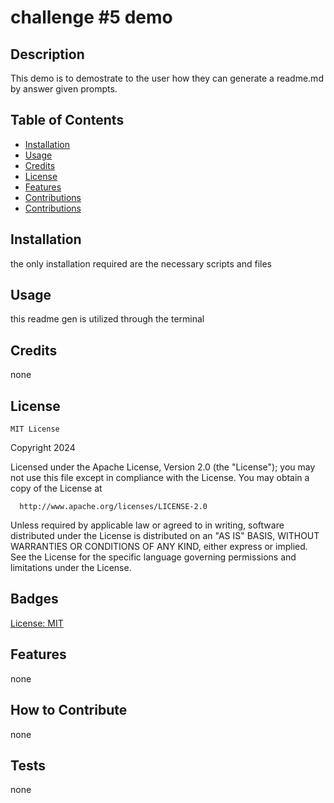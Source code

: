 # challenge #5 demo

## Description

This demo is to demostrate to the user how they can generate a readme.md  by answer  given prompts.

## Table of Contents

- [Installation](#installation)
- [Usage](#usage)
- [Credits](#credits)
- [License](#license)
- [Features](#features)
- [Contributions](#contribute)
- [Contributions](#tests)

## Installation

the only installation required are the necessary scripts and files 

## Usage

this readme gen is utilized through the terminal

## Credits 

none

## License
    
    MIT License
Copyright 2024
  
  Licensed under the Apache License, Version 2.0 (the "License");
  you may not use this file except in compliance with the License.
  You may obtain a copy of the License at
  
      http://www.apache.org/licenses/LICENSE-2.0
  
  Unless required by applicable law or agreed to in writing, software
  distributed under the License is distributed on an "AS IS" BASIS,
  WITHOUT WARRANTIES OR CONDITIONS OF ANY KIND, either express or implied.
  See the License for the specific language governing permissions and
  limitations under the License.

## Badges

[License: MIT](https://img.shields.io/badge/License-MIT-yellow.svg)

## Features

none

## How to Contribute

none

## Tests

none